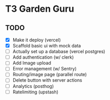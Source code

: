 # T3 Garden Guru

## TODO
- [x] Make it deploy (vercel)
- [x] Scaffold basic ui with mock data
- [ ] Actually set up a database (vercel postgres)
- [ ] Add authentication (w/ clerk)
- [ ] Add Image upload
- [ ] Error management (w/ Sentry)
- [ ] Routing/image page (parallel route)
- [ ] Delete button with server actions
- [ ] Analytics (posthog)
- [ ] Ratelimiting (upstash)
